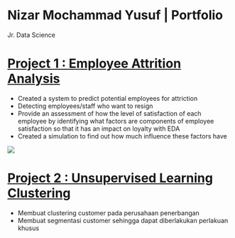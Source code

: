 # Nizar Mochammad Yusuf | Portfolio
Jr. Data Science

# [Project 1 : Employee Attrition Analysis](https://github.com/yusufnzrd/Project1)
- Created a system to predict potential employees for attriction
- Detecting employees/staff who want to resign
- Provide an assessment of how the level of satisfaction of each employee by identifying what factors are components of employee satisfaction so that it has an impact on loyalty with EDA
- Created a simulation to find out how much influence these factors have

![](https://github.com/yusufnzrd/Main/blob/0681d8737433c3847149235fe717e65ab319f203/images/attrition.png)


# [Project 2 : Unsupervised Learning Clustering](https://github.com/yusufnzrd/UnsupervisedLearning)
- Membuat clustering customer pada perusahaan penerbangan
- Membuat segmentasi customer sehingga dapat diberlakukan perlakuan khusus


